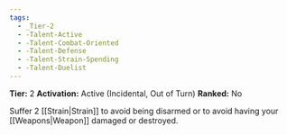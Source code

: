 ```yaml
---
tags:
  - _Tier-2
  - -Talent-Active
  - -Talent-Combat-Oriented
  - -Talent-Defense
  - -Talent-Strain-Spending
  - -Talent-Duelist
---
```

**Tier:** 2 
**Activation:** Active (Incidental, Out of Turn) 
**Ranked:** No

Suffer 2 [[Strain|Strain]] to avoid being disarmed or to avoid having your [[Weapons|Weapon]] damaged or destroyed.
